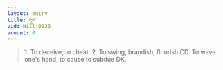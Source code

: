 ```yaml
---
layout: entry
title: རྡུལ་
vid: Hill:0926
vcount: 0
---
```

> 1\. To deceive, to cheat\. 2\. To swing, brandish, flourish CD\. To wave one's hand, to cause to subdue DK\.


